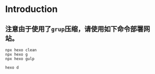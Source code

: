 # Introduction

## 注意由于使用了`grup`压缩，请使用如下命令部署网站。

``` Js
npx hexo clean
npx hexo g
npx hexo gulp

hexo d
```
